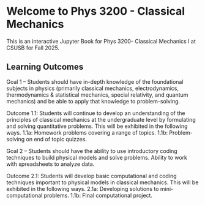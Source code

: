 # Welcome to Phys 3200 - Classical Mechanics 

This is an interactive Jupyter Book for Phys 3200- Classical Mechanics I at CSUSB for Fall 2025.

## Learning Outcomes


Goal 1 – Students should have in-depth knowledge of the foundational subjects in physics (primarily classical mechanics, electrodynamics, thermodynamics & statistical mechanics, special relativity, and quantum mechanics) and be able to apply that knowledge to problem-solving.

Outcome 1.1: Students will continue to develop an understanding of the principles of classical mechanics at the undergraduate level by formulating and solving quantitative problems. This will be exhibited in the following ways.
1.1a: Homework problems covering a range of topics.
1.1b: Problem-solving on end of topic quizzes.

Goal 2 – Students should have the ability to use introductory coding techniques to build physical models and solve problems. Ability to work with spreadsheets to analyze data.

Outcome 2.1: Students will develop basic computational and coding techniques important to physical models in classical mechanics. This will be exhibited in the following ways.
2.1a: Developing solutions to mini-computational problems.
1.1b: Final computational project.

